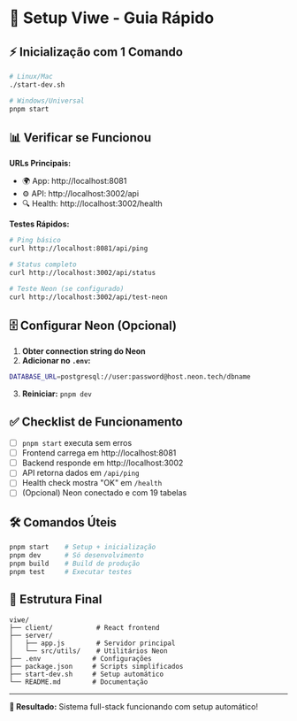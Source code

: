 # 🚀 Setup Viwe - Guia Rápido

## ⚡ Inicialização com 1 Comando

```bash
# Linux/Mac
./start-dev.sh

# Windows/Universal
pnpm start
```

## 📊 Verificar se Funcionou

**URLs Principais:**

- 🌍 App: http://localhost:8081
- ⚙️ API: http://localhost:3002/api
- 🔍 Health: http://localhost:3002/health

**Testes Rápidos:**

```bash
# Ping básico
curl http://localhost:8081/api/ping

# Status completo
curl http://localhost:3002/api/status

# Teste Neon (se configurado)
curl http://localhost:3002/api/test-neon
```

## 🗄️ Configurar Neon (Opcional)

1. **Obter connection string do Neon**
2. **Adicionar no `.env`:**

```bash
DATABASE_URL=postgresql://user:password@host.neon.tech/dbname
```

3. **Reiniciar:** `pnpm dev`

## ✅ Checklist de Funcionamento

- [ ] `pnpm start` executa sem erros
- [ ] Frontend carrega em http://localhost:8081
- [ ] Backend responde em http://localhost:3002
- [ ] API retorna dados em `/api/ping`
- [ ] Health check mostra "OK" em `/health`
- [ ] (Opcional) Neon conectado e com 19 tabelas

## 🛠️ Comandos Úteis

```bash
pnpm start    # Setup + inicialização
pnpm dev      # Só desenvolvimento
pnpm build    # Build de produção
pnpm test     # Executar testes
```

## 🎯 Estrutura Final

```
viwe/
├── client/           # React frontend
├── server/
│   ├── app.js        # Servidor principal
│   └── src/utils/    # Utilitários Neon
├── .env             # Configurações
├── package.json     # Scripts simplificados
├── start-dev.sh     # Setup automático
└── README.md        # Documentação
```

---

**🏁 Resultado:** Sistema full-stack funcionando com setup automático!
